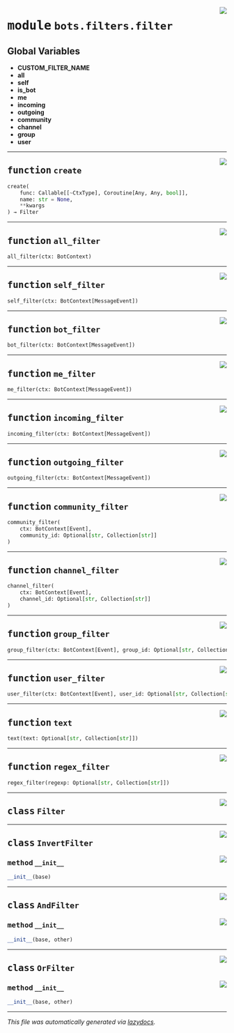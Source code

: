 <!-- markdownlint-disable -->

<a href="https://github.com/switchcollab/Switch-Bots-Python-Library/tree/main/src/switch/bots/filters/filter.py#L0"><img align="right" src="https://img.shields.io/badge/-source-cccccc?style=flat-square"/></a>

# <kbd>module</kbd> `bots.filters.filter`




**Global Variables**
---------------
- **CUSTOM_FILTER_NAME**
- **all**
- **self**
- **is_bot**
- **me**
- **incoming**
- **outgoing**
- **community**
- **channel**
- **group**
- **user**

---

<a href="https://github.com/switchcollab/Switch-Bots-Python-Library/tree/main/src/switch/bots/filters/filter.py#L66"><img align="right" src="https://img.shields.io/badge/-source-cccccc?style=flat-square"/></a>

## <kbd>function</kbd> `create`

```python
create(
    func: Callable[[~CtxType], Coroutine[Any, Any, bool]],
    name: str = None,
    **kwargs
) → Filter
```






---

<a href="https://github.com/switchcollab/Switch-Bots-Python-Library/tree/main/src/switch/bots/filters/filter.py#L72"><img align="right" src="https://img.shields.io/badge/-source-cccccc?style=flat-square"/></a>

## <kbd>function</kbd> `all_filter`

```python
all_filter(ctx: BotContext)
```






---

<a href="https://github.com/switchcollab/Switch-Bots-Python-Library/tree/main/src/switch/bots/filters/filter.py#L80"><img align="right" src="https://img.shields.io/badge/-source-cccccc?style=flat-square"/></a>

## <kbd>function</kbd> `self_filter`

```python
self_filter(ctx: BotContext[MessageEvent])
```






---

<a href="https://github.com/switchcollab/Switch-Bots-Python-Library/tree/main/src/switch/bots/filters/filter.py#L91"><img align="right" src="https://img.shields.io/badge/-source-cccccc?style=flat-square"/></a>

## <kbd>function</kbd> `bot_filter`

```python
bot_filter(ctx: BotContext[MessageEvent])
```






---

<a href="https://github.com/switchcollab/Switch-Bots-Python-Library/tree/main/src/switch/bots/filters/filter.py#L101"><img align="right" src="https://img.shields.io/badge/-source-cccccc?style=flat-square"/></a>

## <kbd>function</kbd> `me_filter`

```python
me_filter(ctx: BotContext[MessageEvent])
```






---

<a href="https://github.com/switchcollab/Switch-Bots-Python-Library/tree/main/src/switch/bots/filters/filter.py#L109"><img align="right" src="https://img.shields.io/badge/-source-cccccc?style=flat-square"/></a>

## <kbd>function</kbd> `incoming_filter`

```python
incoming_filter(ctx: BotContext[MessageEvent])
```






---

<a href="https://github.com/switchcollab/Switch-Bots-Python-Library/tree/main/src/switch/bots/filters/filter.py#L117"><img align="right" src="https://img.shields.io/badge/-source-cccccc?style=flat-square"/></a>

## <kbd>function</kbd> `outgoing_filter`

```python
outgoing_filter(ctx: BotContext[MessageEvent])
```






---

<a href="https://github.com/switchcollab/Switch-Bots-Python-Library/tree/main/src/switch/bots/filters/filter.py#L125"><img align="right" src="https://img.shields.io/badge/-source-cccccc?style=flat-square"/></a>

## <kbd>function</kbd> `community_filter`

```python
community_filter(
    ctx: BotContext[Event],
    community_id: Optional[str, Collection[str]]
)
```






---

<a href="https://github.com/switchcollab/Switch-Bots-Python-Library/tree/main/src/switch/bots/filters/filter.py#L139"><img align="right" src="https://img.shields.io/badge/-source-cccccc?style=flat-square"/></a>

## <kbd>function</kbd> `channel_filter`

```python
channel_filter(
    ctx: BotContext[Event],
    channel_id: Optional[str, Collection[str]]
)
```






---

<a href="https://github.com/switchcollab/Switch-Bots-Python-Library/tree/main/src/switch/bots/filters/filter.py#L153"><img align="right" src="https://img.shields.io/badge/-source-cccccc?style=flat-square"/></a>

## <kbd>function</kbd> `group_filter`

```python
group_filter(ctx: BotContext[Event], group_id: Optional[str, Collection[str]])
```






---

<a href="https://github.com/switchcollab/Switch-Bots-Python-Library/tree/main/src/switch/bots/filters/filter.py#L167"><img align="right" src="https://img.shields.io/badge/-source-cccccc?style=flat-square"/></a>

## <kbd>function</kbd> `user_filter`

```python
user_filter(ctx: BotContext[Event], user_id: Optional[str, Collection[str]])
```






---

<a href="https://github.com/switchcollab/Switch-Bots-Python-Library/tree/main/src/switch/bots/filters/filter.py#L181"><img align="right" src="https://img.shields.io/badge/-source-cccccc?style=flat-square"/></a>

## <kbd>function</kbd> `text`

```python
text(text: Optional[str, Collection[str]])
```






---

<a href="https://github.com/switchcollab/Switch-Bots-Python-Library/tree/main/src/switch/bots/filters/filter.py#L214"><img align="right" src="https://img.shields.io/badge/-source-cccccc?style=flat-square"/></a>

## <kbd>function</kbd> `regex_filter`

```python
regex_filter(regexp: Optional[str, Collection[str]])
```






---

<a href="https://github.com/switchcollab/Switch-Bots-Python-Library/tree/main/src/switch/bots/filters/filter.py#L11"><img align="right" src="https://img.shields.io/badge/-source-cccccc?style=flat-square"/></a>

## <kbd>class</kbd> `Filter`








---

<a href="https://github.com/switchcollab/Switch-Bots-Python-Library/tree/main/src/switch/bots/filters/filter.py#L25"><img align="right" src="https://img.shields.io/badge/-source-cccccc?style=flat-square"/></a>

## <kbd>class</kbd> `InvertFilter`




<a href="https://github.com/switchcollab/Switch-Bots-Python-Library/tree/main/src/switch/bots/filters/filter.py#L26"><img align="right" src="https://img.shields.io/badge/-source-cccccc?style=flat-square"/></a>

### <kbd>method</kbd> `__init__`

```python
__init__(base)
```









---

<a href="https://github.com/switchcollab/Switch-Bots-Python-Library/tree/main/src/switch/bots/filters/filter.py#L34"><img align="right" src="https://img.shields.io/badge/-source-cccccc?style=flat-square"/></a>

## <kbd>class</kbd> `AndFilter`




<a href="https://github.com/switchcollab/Switch-Bots-Python-Library/tree/main/src/switch/bots/filters/filter.py#L35"><img align="right" src="https://img.shields.io/badge/-source-cccccc?style=flat-square"/></a>

### <kbd>method</kbd> `__init__`

```python
__init__(base, other)
```









---

<a href="https://github.com/switchcollab/Switch-Bots-Python-Library/tree/main/src/switch/bots/filters/filter.py#L49"><img align="right" src="https://img.shields.io/badge/-source-cccccc?style=flat-square"/></a>

## <kbd>class</kbd> `OrFilter`




<a href="https://github.com/switchcollab/Switch-Bots-Python-Library/tree/main/src/switch/bots/filters/filter.py#L50"><img align="right" src="https://img.shields.io/badge/-source-cccccc?style=flat-square"/></a>

### <kbd>method</kbd> `__init__`

```python
__init__(base, other)
```











---

_This file was automatically generated via [lazydocs](https://github.com/ml-tooling/lazydocs)._
